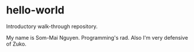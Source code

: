 hello-world
===========

Introductory walk-through repository.

My name is Som-Mai Nguyen. Programming's rad. Also I'm very defensive of Zuko.
